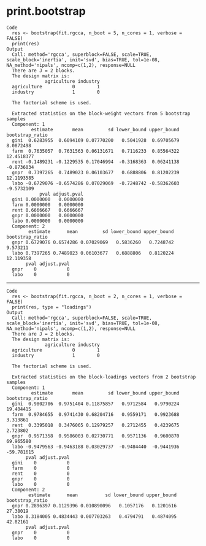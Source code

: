 # print.bootstrap

    Code
      res <- bootstrap(fit.rgcca, n_boot = 5, n_cores = 1, verbose = FALSE)
      print(res)
    Output
      Call: method='rgcca', superblock=FALSE, scale=TRUE, scale_block='inertia', init='svd', bias=TRUE, tol=1e-08, NA_method='nipals', ncomp=c(1,2), response=NULL 
      There are J = 2 blocks.
      The design matrix is:
                  agriculture industry
      agriculture           0        1
      industry              1        0
      
      The factorial scheme is used.
      
      Extracted statistics on the block-weight vectors from 5 bootstrap samples 
      Component: 1 
             estimate       mean         sd lower_bound upper_bound bootstrap_ratio
      gini  0.6283955  0.6094169 0.07770200   0.5041928  0.69705679       8.0872498
      farm  0.7635057  0.7631563 0.06131671   0.7116233  0.85564322      12.4518377
      rent -0.1489231 -0.1229535 0.17046994  -0.3168363  0.06241138      -0.8736034
      gnpr  0.7397265  0.7489023 0.06103677   0.6888806  0.81202239      12.1193585
      labo -0.6729076 -0.6574286 0.07029069  -0.7248742 -0.58362603      -9.5732109
                pval adjust.pval
      gini 0.0000000   0.0000000
      farm 0.0000000   0.0000000
      rent 0.6666667   0.6666667
      gnpr 0.0000000   0.0000000
      labo 0.0000000   0.0000000
      Component: 2 
            estimate      mean         sd lower_bound upper_bound bootstrap_ratio
      gnpr 0.6729076 0.6574286 0.07029069   0.5836260   0.7248742        9.573211
      labo 0.7397265 0.7489023 0.06103677   0.6888806   0.8120224       12.119358
           pval adjust.pval
      gnpr    0           0
      labo    0           0

---

    Code
      res <- bootstrap(fit.rgcca, n_boot = 2, n_cores = 1, verbose = FALSE)
      print(res, type = "loadings")
    Output
      Call: method='rgcca', superblock=FALSE, scale=TRUE, scale_block='inertia', init='svd', bias=TRUE, tol=1e-08, NA_method='nipals', ncomp=c(1,2), response=NULL 
      There are J = 2 blocks.
      The design matrix is:
                  agriculture industry
      agriculture           0        1
      industry              1        0
      
      The factorial scheme is used.
      
      Extracted statistics on the block-loadings vectors from 2 bootstrap samples 
      Component: 1 
             estimate       mean         sd lower_bound upper_bound bootstrap_ratio
      gini  0.9802706  0.9751404 0.11875857   0.9712584   0.9790224       19.404415
      farm  0.9784655  0.9741430 0.68204716   0.9559171   0.9923688        3.313861
      rent  0.3395018  0.3476065 0.12979257   0.2712455   0.4239675        2.723802
      gnpr  0.9571358  0.9586003 0.02730771   0.9571136   0.9600870       69.965580
      labo -0.9479563 -0.9463188 0.03029737  -0.9484440  -0.9441936      -59.781615
           pval adjust.pval
      gini    0           0
      farm    0           0
      rent    0           0
      gnpr    0           0
      labo    0           0
      Component: 2 
            estimate      mean          sd lower_bound upper_bound bootstrap_ratio
      gnpr 0.2896397 0.1129396 0.010890096   0.1057176   0.1201616        27.38019
      labo 0.3184005 0.4834443 0.007703263   0.4794791   0.4874095        42.82161
           pval adjust.pval
      gnpr    0           0
      labo    0           0

